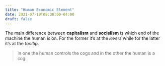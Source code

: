 ```yaml
---
title: "Human Economic Element"
date: 2021-07-19T08:30:00-04:00
draft: false
---
```

The main difference between **capitalism** and **socialism** is which end of the machine the human is on. For the former it’s at the _levers_ while for the latter it’s at the _tooltip_.

> In one the human controls the cogs and in the other the human is a cog